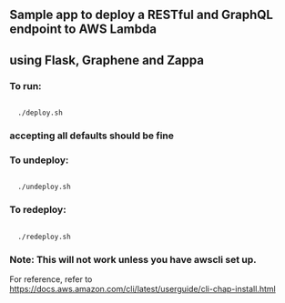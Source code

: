 ## Sample app to deploy a RESTful and GraphQL endpoint to AWS Lambda 
## using Flask, Graphene and Zappa

### To run:
<code>
  ./deploy.sh
</code>

### accepting all defaults should be fine
### To undeploy:
<code>
  ./undeploy.sh
</code>

### To redeploy:
<code>
  ./redeploy.sh
</code>

### Note: This will not work unless you have awscli set up.
For reference, refer to https://docs.aws.amazon.com/cli/latest/userguide/cli-chap-install.html
